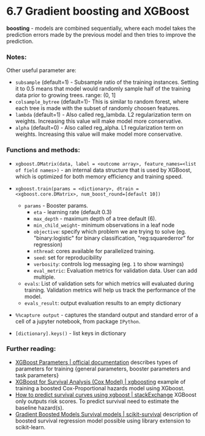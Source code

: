 # 6.7 Gradient boosting and XGBoost

**boosting** - models are combined sequentially, where each model takes the prediction errors made by the previous model and then tries to improve the prediction.   
  
### **Notes**:  

Other useful parameter are:
* `subsample` (default=1) - Subsample ratio of the training instances. Setting it to 0.5 means that model would randomly sample half of the training data prior to growing trees. range: (0, 1]  
* `colsample_bytree` (default=1)- This is similar to random forest, where each tree is made with the subset of randomly choosen features.  
* `lambda` (default=1) - Also called reg_lambda. L2 regularization term on weights. Increasing this value will make model more conservative.  
* `alpha` (default=0) - Also called reg_alpha. L1 regularization term on weights. Increasing this value will make model more conservative.  
  

### **Functions and methods:**  

* `xgboost.DMatrix(data, label = <outcome array>, feature_names=<list of field names>)` - an internal data structure that is used by XGBoost, which is optimized for both memory efficiency and training speed.  
  
* `xgboost.train(params = <dictionary>, dtrain = <xgboost.core.DMatrix>, num_boost_round=[default 10])`  
    * `params` - Booster params.  
        * `eta` - learning rate (default 0.3)  
        * `max_depth` - maximum depth of a tree default (6).  
        * `min_child_weight`- minimum observations in a leaf node  
        * `objective`: specify which problem we are trying to solve (eg. "binary:logistic" for binary classification, "reg:squarederror" for regression)  
        * `nthread`: cores available for parallelized training.  
        * `seed`: set for reproducibility  
        * `verbosity`: controls log messaging (eg. `1` to show warnings)  
        * `eval_metric`: Evaluation metrics for validation data. User can add multiple.
    * `evals`: List of validation sets for which metrics will evaluated during training. Validation metrics will help us track the performance of the model.  
    * `evals_result`: output evaluation results to an empty dictionary  
  
* `%%capture output` - captures the standard output and standard error of a cell of a jupyter notebook, from package `IPython`.   
  
* `[dictionary].keys()` - list keys in dictionary  
  
### **Further reading**: 
* [XGBoost Parameters | official documentation](https://federated-xgboost.readthedocs.io/en/latest/parameter.html) describes types of parameters for training {general parameters, booster parameters and task parameters}  
* [XGBoost for Survival Analysis (Cox Model) | xgboosting](https://xgboosting.com/xgboost-for-survival-analysis-cox-model/) example of training a boosted Cox-Proportional hazards model using XGboost.  
* [How to predict survival curves using xgboost | stackExchange](https://datascience.stackexchange.com/questions/65266/how-do-i-predict-survival-curves-using-xgboost?rq=1) XGBoost only outputs risk scores. To predict survival need to estimate the baseline hazard(s).  
* [Gradient Boosted Models Survival models | scikit-survival](https://scikit-survival.readthedocs.io/en/stable/user_guide/boosting.html) description of boosted survival regression model possible using library extension to scikit-learn.  